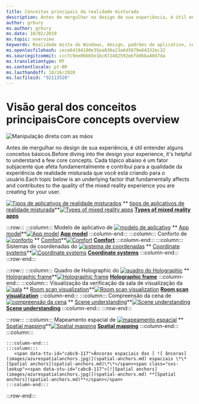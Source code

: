 ```yaml
---
title: Conceitos principais da realidade misturada
description: Antes de mergulhar no design de sua experiência, é útil entender alguns conceitos básicos. Cada tópico abaixo é um fator subjacente que afeta fundamentalmente e contribui para a qualidade da experiência de realidade misturada que você está criando para o usuário.
author: grbury
ms.author: grbury
ms.date: 10/02/2019
ms.topic: overview
keywords: Realidade mista do Windows, design, padrões de aplicativo, controles, estilo, HoloLens, interação, elementos de UX, comportamentos, blocos de construção
ms.openlocfilehash: cece64194100e35ea836a23a645079e64332ec32
ms.sourcegitcommit: ccc7c9ee0bb65e1bc672482592ebfddbba40d7da
ms.translationtype: MT
ms.contentlocale: pt-BR
ms.lasthandoff: 10/16/2020
ms.locfileid: "92113520"
---
```

# <a name="core-concepts-overview"></a><span data-ttu-id="cabc8-105">Visão geral dos conceitos principais</span><span class="sxs-lookup"><span data-stu-id="cabc8-105">Core concepts overview</span></span>

![Manipulação direta com as mãos](images/05_CoreConcepts.png)


<span data-ttu-id="cabc8-107">Antes de mergulhar no design de sua experiência, é útil entender alguns conceitos básicos.</span><span class="sxs-lookup"><span data-stu-id="cabc8-107">Before diving into the design your experience, it's helpful to understand a few core concepts.</span></span> <span data-ttu-id="cabc8-108">Cada tópico abaixo é um fator subjacente que afeta fundamentalmente e contribui para a qualidade da experiência de realidade misturada que você está criando para o usuário.</span><span class="sxs-lookup"><span data-stu-id="cabc8-108">Each topic below is an underlying factor that fundamentally affects and contributes to the quality of the mixed reality experience you are creating for your user.</span></span> 



<span data-ttu-id="cabc8-109">[ ![ Tipos de aplicativos de realidade misturados](images/enhancedenvironmentapps-640px.jpg)](types-of-mixed-reality-apps.md) \*\* [tipos de aplicativos de realidade misturada](types-of-mixed-reality-apps.md)\*\*</span><span class="sxs-lookup"><span data-stu-id="cabc8-109">[![Types of mixed reality apps](images/enhancedenvironmentapps-640px.jpg)](types-of-mixed-reality-apps.md) **[Types of mixed reality apps](types-of-mixed-reality-apps.md)**</span></span>

:::row:::
    :::column:::
        <span data-ttu-id="cabc8-110">Modelo de aplicativo de [ ![ modelo de aplicativo](images/teleportation-640px.png)](app-model.md) \*\* [App model](app-model.md)\*\*</span><span class="sxs-lookup"><span data-stu-id="cabc8-110">[![App model](images/teleportation-640px.png)](app-model.md) **[App model](app-model.md)**</span></span>
    :::column-end:::
    :::column:::
       <span data-ttu-id="cabc8-111">Conforto de [ ![ conforto](images/comfort-chart.PNG)](comfort.md) \*\* [Comfort](comfort.md)\*\*</span><span class="sxs-lookup"><span data-stu-id="cabc8-111">[![Comfort](images/comfort-chart.PNG)](comfort.md) **[Comfort](comfort.md)**</span></span>
    :::column-end:::
    :::column:::
        <span data-ttu-id="cabc8-112">Sistemas de coordenadas do [ ![ sistema de coordenadas](images/coordinate-systems.PNG)](coordinate-systems.md) \*\* [Coordinate systems](coordinate-systems.md)\*\*</span><span class="sxs-lookup"><span data-stu-id="cabc8-112">[![Coordinate systems](images/coordinate-systems.PNG)](coordinate-systems.md) **[Coordinate systems](coordinate-systems.md)**</span></span>
    :::column-end:::
:::row-end:::

:::row:::
    :::column:::
        <span data-ttu-id="cabc8-113">Quadro de Holographic do [ ![ quadro do Holographic](images/destinationmars-750px.png)](holographic-frame.md) \*\* [Holographic frame](holographic-frame.md)\*\*</span><span class="sxs-lookup"><span data-stu-id="cabc8-113">[![Holographic frame](images/destinationmars-750px.png)](holographic-frame.md) **[Holographic frame](holographic-frame.md)**</span></span>
    :::column-end:::
    :::column:::
        <span data-ttu-id="cabc8-114">Visualização da verificação da sala de visualização da [ ![ sala](images/sr-mixedworld-140429-8pm-00068-1000px.png)](room-scan-visualization.md) \*\* [Room scan visualization](room-scan-visualization.md)\*\*</span><span class="sxs-lookup"><span data-stu-id="cabc8-114">[![Room scan visualization](images/sr-mixedworld-140429-8pm-00068-1000px.png)](room-scan-visualization.md) **[Room scan visualization](room-scan-visualization.md)**</span></span>
    :::column-end:::
    :::column:::
        <span data-ttu-id="cabc8-115">Compreensão da cena de [ ![ compreensão da cena](images/scene-understanding.png)](scene-understanding.md) \*\* [Scene understanding](scene-understanding.md)\*\*</span><span class="sxs-lookup"><span data-stu-id="cabc8-115">[![Scene understanding](images/scene-understanding.png)](scene-understanding.md) **[Scene understanding](scene-understanding.md)**</span></span>
    :::column-end:::
:::row-end:::

:::row:::
    :::column:::
       <span data-ttu-id="cabc8-116">Mapeamento espacial de [ ![ mapeamento espacial](images/surfacereconstruction.jpg)](spatial-mapping.md) \*\* [Spatial mapping](spatial-mapping.md)\*\*</span><span class="sxs-lookup"><span data-stu-id="cabc8-116">[![Spatial mapping](images/surfacereconstruction.jpg)](spatial-mapping.md) **[Spatial mapping](spatial-mapping.md)**</span></span>
    :::column-end:::
    :::column:::
       
    :::column-end:::
    :::column:::
       <span data-ttu-id="cabc8-117">Âncoras espaciais das [ ![ âncoras](images/azurespatialanchors.jpg)](spatial-anchors.md) espaciais \*\* [Spatial anchors](spatial-anchors.md)\*\*</span><span class="sxs-lookup"><span data-stu-id="cabc8-117">[![Spatial anchors](images/azurespatialanchors.jpg)](spatial-anchors.md) **[Spatial anchors](spatial-anchors.md)**</span></span>
    :::column-end:::
:::row-end:::


<br>

<br>

